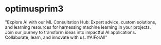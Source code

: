 # optimusprim3
"Explore AI with our ML Consultation Hub: Expert advice, custom solutions, and learning resources for harnessing machine learning in your projects. Join our journey to transform ideas into impactful AI applications. Collaborate, learn, and innovate with us. #AIForAll"
